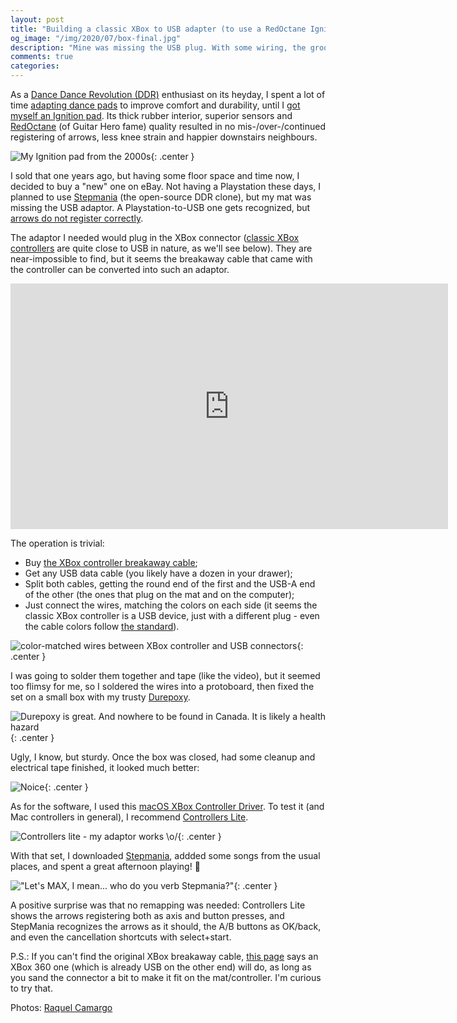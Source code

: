 ```yaml
---
layout: post
title: "Building a classic XBox to USB adapter (to use a RedOctane Ignition DDR mat to a computer)"
og_image: "/img/2020/07/box-final.jpg"
description: "Mine was missing the USB plug. With some wiring, the groove continues in 2020!"
comments: true
categories:
---
```


As a [Dance Dance Revolution (DDR)](https://en.wikipedia.org/wiki/Dance_Dance_Revolution) enthusiast on its heyday, I spent a lot of time [adapting dance pads](https://chester.me/tapete/) to improve comfort and durability, until I [got myself an Ignition pad](https://chester.me/ignition/). Its thick rubber interior, superior sensors and [RedOctane](https://en.wikipedia.org/wiki/RedOctane) (of Guitar Hero fame) quality resulted in no mis-/over-/continued registering of arrows, less knee strain and happier downstairs neighbours.

![My Ignition pad from the 2000s](/img/ignition/tapete.jpg){: .center }

I sold that one years ago, but having some floor space and time now, I decided to buy a "new" one on eBay. Not having a Playstation these days, I planned to use [Stepmania](https://www.stepmania.com/) (the open-source DDR clone), but my mat was missing the USB adaptor. A Playstation-to-USB one gets recognized, but [arrows do not register correctly](https://www.reddit.com/r/DanceDanceRevolution/comments/40k6y0/looking_for_a_red_octane_dance_pad_usb_breakaway/cywo6rs/).

The adaptor I needed would plug in the XBox connector ([classic XBox controllers](https://en.wikipedia.org/wiki/Xbox_controller) are quite close to USB in nature, as we'll see below). They are near-impossible to find, but it seems the breakaway cable that came with the controller can be converted into such an adaptor.

<!--more-->

<iframe width="700" height="393" src="https://www.youtube-nocookie.com/embed/Zt-6FxZqgYQ" frameborder="0" allow="accelerometer; autoplay; encrypted-media; gyroscope; picture-in-picture" allowfullscreen></iframe>

The operation is trivial:

- Buy [the XBox controller breakaway cable](https://www.ebay.com/itm/192880300626);
- Get any USB data cable (you likely have a dozen in your drawer);
- Split both cables, getting the round end of the first and the USB-A end of the other (the ones that plug on the mat and on the computer);
- Just connect the wires, matching the colors on each side (it seems the classic XBox controller is a USB device, just with a different plug - even the cable colors follow [the standard](https://hubpages.com/technology/USB-wire-color-code-The-four-wires-inside)).

![color-matched wires between XBox controller and USB connectors](/img/2020/07/ends-wired.jpg){: .center }

I was going to solder them together and tape (like the video), but it seemed too flimsy for me, so I soldered the wires into a protoboard, then fixed the set on a small box with my trusty [Durepoxy](https://www.supermarketbrazil.com/products/brazilian-original-epoxi-durepoxi-solder-henkel-adhesive-paste-100g-loctite).

![Durepoxy is great. And nowhere to be found in Canada. It is likely a health hazard](/img/2020/07/protoboard-on-box.jpg){: .center }

Ugly, I know, but sturdy. Once the box was closed, had some cleanup and electrical tape finished, it looked much better:

![Noice](/img/2020/07/box-final.jpg){: .center }

As for the software, I used this [macOS XBox Controller Driver](https://sourceforge.net/projects/xhd/). To test it (and Mac controllers in general), I recommend [Controllers Lite](https://apps.apple.com/ca/app/controllers-lite/id673660806?mt=12).

![Controllers lite - my adaptor works \o/](/img/2020/07/controllers-lite.png){: .center }

With that set, I downloaded [Stepmania](https://github.com/stepmania/stepmania/releases), addded some songs from the usual places, and spent a great afternoon playing! 🕺

!["Let's MAX, I mean... who do you verb Stepmania?"](/img/2020/07/mat-and-stepmania.jpg){: .center }

A positive surprise was that no remapping was needed: Controllers Lite shows the arrows registering both as axis and button presses, and StepMania recognizes the arrows as it should, the A/B buttons as OK/back, and even the cancellation shortcuts with select+start.

P.S.: If you can't find the original XBox breakaway cable, [this page](https://www.instructables.com/id/Clean-and-EASY-convert-original-Xbox-controller-to/) says an XBox 360 one (which is already USB on the other end) will do, as long as you sand the connector a bit to make it fit on the mat/controller. I'm curious to try that.

Photos: [Raquel Camargo](http://raquelcamargo.com/pt/)

